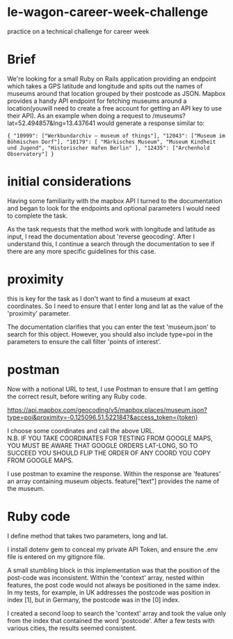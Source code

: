 # le-wagon-career-week-challenge
practice on a technical challenge for career week

# Brief
We're looking for a small Ruby on Rails application providing an endpoint which takes a GPS latitude and
longitude and spits out the names of museums around that location grouped by their postcode as JSON.
Mapbox provides a handy API endpoint for fetching museums around a location(youwill need to create a
free account for getting an API key to use their API).
As an example when doing a request to /museums?lat=52.494857&lng=13.437641 would
generate a response similar to:

`{
  "10999": ["Werkbundarchiv – museum of things"],
  "12043": ["Museum im Böhmischen Dorf"],
  "10179": [
    "Märkisches Museum",
    "Museum Kindheit und Jugend",
    "Historischer Hafen Berlin"
  ],
  "12435": ["Archenhold Observatory"]
 }
 `
 
 # initial considerations
 
 Having some familiarity with the mapbox API I turned to the documentation and began to look for the endpoints and optional 
 parameters I would need to complete the task. 
 
 As the task requests that the method work with longitude and latitude as input, I read the documentation about
 'reverse geocoding'.  After I understand this, I continue a search through the documentation to see if there
 are any more specific guidelines for this case.  
 
 # proximity
 
 this is key for the task as I don't want to find a museum at exact coordinates.  So I need to ensure that I enter
 long and lat as the value of the 'proximity' parameter.  
 
 The documentation clarifies that you can enter the text 'museum.json' to search for this object.  However, you
 should also include type=poi in the parameters to ensure the call filter 'points of interest'. 
 
 
 # postman
 Now with a notional URL to test, I use Postman to ensure that I am getting the correct result, before
 writing any Ruby code.  
 
 https://api.mapbox.com/geocoding/v5/mapbox.places/museum.json?type=poi&proximity=-0.125096,51.522184?&access_token={token}
 
 I choose some coordinates and call the above URL.   
 N.B. IF YOU TAKE COORDINATES FOR TESTING FROM GOOGLE MAPS, YOU MUST BE AWARE THAT GOOGLE ORDERS LAT-LONG,
 SO TO SUCCEED YOU SHOULD FLIP THE ORDER OF ANY COORD YOU COPY FROM GOOGLE MAPS.
 
 I use postman to examine the response.  Within the response are 'features' an array containing museum objects.
 feature["text"] provides the name of the museum.  
 
 # Ruby code
 I define method that takes two parameters, long and lat.   
 
 I install dotenv gem to conceal my private API Token, and ensure the .env file is entered on my gitignore file.

A small stumbling block in this implementation was that the position of the post-code was inconsistent.  Within the 'context' array,
nested within features, the post code would not always be positioned in the same index.  In my tests, for example, in
UK addresses the postcode was position in index [1], but in Germany, the postcode was in the [0] index.  

I created a second loop to search the 'context' array and took the value only from the index that contained the word
'postcode'.  After a few tests with various cities, the results seemed consistent.
